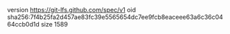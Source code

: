 version https://git-lfs.github.com/spec/v1
oid sha256:7f4b25fa2d457ae83fc39e5565654dc7ee9fcb8eaceee63a6c36c0464ccb0d1d
size 1589

